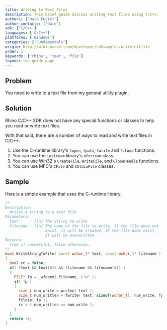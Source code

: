 ```yaml
---
title: Writing to Text Files
description: This brief guide discuss writing text files using C/C++.
authors: ['Dale Fugier']
author_contacts: ['dale']
sdk: ['C/C++']
languages: ['C/C++']
platforms: ['Windows']
categories: ['Fundamentals']
origin: http://wiki.mcneel.com/developer/sdksamples/writetextfile
order: 1
keywords: ['rhino', 'text', 'file']
layout: toc-guide-page
---
```


 
## Problem

You need to write to a text file from my general utility plugin.

## Solution

Rhino C/C++ SDK does not have any special functions or classes to help you read or write text files.

With that said, there are a number of ways to read and write text files in C/C++.

1. Use the C-runtime library's `fopen`, `fputs`, `fwrite` and `fclose` functions.
1. You can use the `iostream` library's `ofstream` class.
1. You can use Win32's `CreateFile`, `WriteFile`, and `CloseHandle` functions.
1. You can use MFC's `CFile` and `CStdioFile` classes.

## Sample

Here is a simple example that uses the C-runtime library.

```cpp
/*
Description:
  Writes a string to a text file
Parameters:
  text     - [in] The string to write
  filename - [in] The name of the file to write. If the file does not
                  exist, it will be created. If the file does exist,
                  it will be overwritten.
Returns:
  true if successful, false otherwise.
*/
bool WriteStringToFile( const wchar_t* text, const wchar_t* filename )
{
  bool rc = false;
  if( (text && text[0]) && (filename && filename[0]) )
  {
    FILE* fp = _wfopen( filename, L"w" );
    if( fp )
    {
      size_t num_write = wcslen( text );
      size_t num_written = fwrite( text, sizeof(wchar_t), num_write, fp );
      fclose( fp );
      rc = ( num_written == num_write );
    }
  }
  return rc;
}
```
